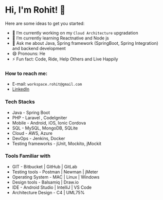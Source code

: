 # Hi, I'm Rohit! 👋

Here are some ideas to get you started:

- 🔭 I’m currently working on my `Cloud Architecture` upgradation
- 🌱 I’m currently learning Reactnative and Node js
- 💬 Ask me about Java, Spring framework (SpringBoot, Spring Integration) and backend development
- 😄 Pronouns: He
- ⚡ Fun fact: Code, Ride, Help Others and Live Happily

### How to reach me: 
- E-mail: `workspace.rohit@gmail.com`
- [LinkedIn](https://www.linkedin.com/in/mlrohit/)


### Tech Stacks
- Java - Spring Boot 
- PHP - Laravel , CodeIgniter 
- Mobile - Android, iOS, Ionic Cordova 
- SQL - MySQL, MongoDB, SQLite
- Cloud - AWS, Azure
- DevOps - Jenkins, Docker
- Testing frameworks - jUnit, Mockito, jMockit

### Tools Familiar with
- GIT - Bitbucket | GitHub | GitLab
- Testing tools - Postman | Newman | jMeter
- Operating System - MAC | Linux | Windows
- Design tools - Balsamiq | Draw.io
- IDE - Android Studio | IntelliJ | VS Code
- Architecture Design - C4 | UML75%





